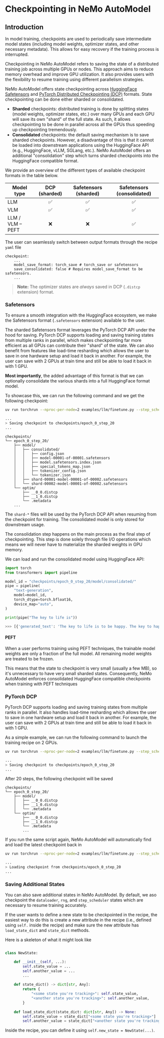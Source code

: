 # Checkpointing in NeMo AutoModel

## Introduction

In model training, checkpoints are used to periodically save intermediate model states (including model weights, optimizer states, and other necessary metadata). This allows for easy recovery if the training process is interrupted.

Checkpointing in NeMo AutoModel refers to saving the state of a distributed training job across multiple GPUs or nodes. This approach aims to reduce memory overhead and improve GPU utilization. It also provides users with the flexibility to resume training using different parallelism strategies.

NeMo AutoModel offers state checkpointing across [HuggingFace Safetensors](https://huggingface.co/docs/safetensors/en/index) and [PyTorch Distributed Checkpointing (DCP)](https://docs.pytorch.org/docs/stable/distributed.checkpoint.html) formats. State checkpointing can be done either sharded or consolidated.

- **Sharded** checkpoints: distributed training is done by splitting states (model weights, optimizer states, etc.) over many GPUs and each GPU will save its own "shard" of the full state. As such, it allows checkpointing to be done in parallel across all the GPUs thus speeding up checkpointing tremendously.
- **Consolidated** checkpoints: the default saving mechanism is to save sharded checkpoints. However, a disadvantage of this is that it cannot be loaded into downstream applications using the HuggingFace API (e.g., HuggingFace, vLLM, SGLang, etc.). NeMo AutoModel offers an additional "consolidation" step which turns sharded checkpoints into the HuggingFace compatible format.

We provide an overview of the different types of available checkpoint formats in the table below.

| Model type           | DCP (sharded) | Safetensors (sharded) | Safetensors (consolidated) |
|----------------------|:-----------:|:-------------------:|:------------------------:|
| LLM                  | ✅          | ✅                   | ✅                      |
| VLM                  | ✅          | ✅                   | ✅                      |
| LLM / VLM – PEFT     | ❌          | ❌                   | ✅                      | 

The user can seamlessly switch between output formats through the recipe `yaml` file
```
checkpoint:
    ...
    model_save_format: torch_save # torch_save or safetensors
    save_consolidated: false # Requires model_save_format to be safetensors.
    ...
```
> **Note:** The optimizer states are _always_ saved in DCP (`.distcp` extension) format.

### Safetensors
To ensure a smooth integration with the HuggingFace ecosystem, we make the Safetensors format (`.safetensors` extension) available to the user.

The sharded Safetensors format leverages the PyTorch DCP API under the hood for saving. PyTorch DCP supports loading and saving training states from multiple ranks in parallel, which makes checkpointing far more efficient as all GPUs can contribute their "shard" of the state. We can also benefit from features like load-time resharding which allows the user to save in one hardware setup and load it back in another. For example, the user can save with 2 GPUs at train time and still be able to load it back in with 1 GPU. 

**Most importantly**, the added advantage of this format is that we can optionally consolidate the various shards into a full HuggingFace format model.

To showcase this, we can run the following command and we get the following checkpoint:
```bash
uv run torchrun --nproc-per-node=2 examples/llm/finetune.py --step_scheduler.ckpt_every_steps 20 --checkpoint.model_save_format safetensors --checkpoint.save_consolidated True

...
> Saving checkpoint to checkpoints/epoch_0_step_20
...
```
```
checkpoints/
└── epoch_0_step_20/
    ├── model/
    │   ├── consolidated/
    │   │   ├── config.json
    │   │   ├── model-00001-of-00001.safetensors
    │   │   ├── model.safetensors.index.json
    │   │   ├── special_tokens_map.json
    │   │   ├── tokenizer_config.json
    │   │   └── tokenizer.json
    │   ├── shard-00001-model-00001-of-00002.safetensors
    │   └── shard-00002-model-00001-of-00002.safetensors
    └── optim/
        ├── __0_0.distcp
        ├── __1_0.distcp
        └── .metadata
    ...
```
The `shard-*` files will be used by the PyTorch DCP API when resuming from the checkpoint for training. The consolidated model is only stored for downstream usage.

The consolidation step happens on the main process as the final step of checkpointing. This step is done solely through file I/O operations which means we will never have to materialize the sharded weights in GPU memory.

We can load and run the consolidated model using HuggingFace API:

```python
import torch
from transformers import pipeline

model_id = "checkpoints/epoch_0_step_20/model/consolidated/"
pipe = pipeline(
    "text-generation", 
    model=model_id, 
    torch_dtype=torch.bfloat16, 
    device_map="auto",
)

print(pipe("The key to life is"))

>>> [{'generated_text': 'The key to life is to be happy. The key to happiness is to be kind. The key to kindness is to be'}]
```

#### PEFT
When a user performs training using PEFT techniques, the trainable model weights are only a fraction of the full model. All remaining model weights are treated to be frozen.

This means that the state to checkpoint is very small (usually a few MB), so it's unnecessary to have very small sharded states. Consequently, NeMo AutoModel enforces consolidated HuggingFace compatible checkpoints when training with PEFT techniques

### PyTorch DCP
PyTorch DCP supports loading and saving training states from multiple ranks in parallel. It also handles load-time resharding which allows the user to save in one hardware setup and load it back in another. For example, the user can save with 2 GPUs at train time and still be able to load it back in with 1 GPU.

As a simple example, we can run the following command to launch the training recipe on 2 GPUs.
```bash
uv run torchrun --nproc-per-node=2 examples/llm/finetune.py --step_scheduler.ckpt_every_steps 20 --checkpoint.model_save_format torch_save

...
> Saving checkpoint to checkpoints/epoch_0_step_20
...
```
After 20 steps, the following checkpoint will be saved

```
checkpoints/
└── epoch_0_step_20/
    ├── model/
    │   ├── __0_0.distcp
    │   ├── __1_0.distcp
    │   └── .metadata
    └── optim/
        ├── __0_0.distcp
        ├── __1_0.distcp
        └── .metadata
        ...
```

If you run the same script again, NeMo AutoModel will automatically find and load the latest checkpoint back in
```bash
uv run torchrun --nproc-per-node=2 examples/llm/finetune.py --step_scheduler.ckpt_every_steps 20 --checkpoint.model_save_format torch_save

...
> Loading checkpoint from checkpoints/epoch_0_step_20
...
```

### Saving Additional States
You can also save additional states in NeMo AutoModel. By default, we aso checkpoint the `dataloader`, `rng`, and `step_scheduler` states which are necessary to resume training accurately.

If the user wants to define a new state to be checkpointed in the recipe, the easiest way to do this is create a new attribute in the recipe (i.e., defined using `self.` inside the recipe) and make sure the new attribute has `load_state_dict` and `state_dict` methods.

Here is a skeleton of what it might look like

```python

class NewState:

    def __init__(self, ...):
        self.state_value = ...
        self.another_value = ...
        ...
    
    def state_dict() -> dict[str, Any]:
        return {
            "<some state you're tracking>": self.state_value,
            "<another state you're tracking>": self.another_value,
        }
    
    def load_state_dict(state_dict: dict[str, Any]) -> None:
        self.state_value = state_dict["<some state you're tracking>"]
        self.another_value = state_dict["<another state you're tracking>"]
```

Inside the recipe, you can define it using `self.new_state = NewState(...)`.